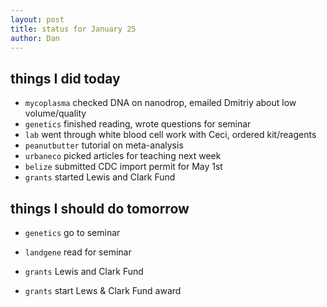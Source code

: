 ```yaml
---
layout: post
title: status for January 25
author: Dan
---
```


## things I did today
* `mycoplasma` checked DNA on nanodrop, emailed Dmitriy about low volume/quality 
* `genetics` finished reading, wrote questions for seminar
* `lab` went through white blood cell work with Ceci, ordered kit/reagents
* `peanutbutter` tutorial on meta-analysis
* `urbaneco` picked articles for teaching next week
* `belize` submitted CDC import permit for May 1st
* `grants` started Lewis and Clark Fund

## things I should do tomorrow
* `genetics` go to seminar
* `landgene` read for seminar
* `grants` Lewis and Clark Fund

* `grants` start Lews & Clark Fund award

<i class='fa fa-code' style='color:pink'> </i>

